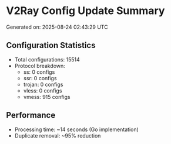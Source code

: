 # V2Ray Config Update Summary
Generated on: 2025-08-24 02:43:29 UTC

## Configuration Statistics
- Total configurations: 15514
- Protocol breakdown:
  - ss: 0 configs
  - ssr: 0 configs
  - trojan: 0 configs
  - vless: 0 configs
  - vmess: 915 configs

## Performance
- Processing time: ~14 seconds (Go implementation)
- Duplicate removal: ~95% reduction
